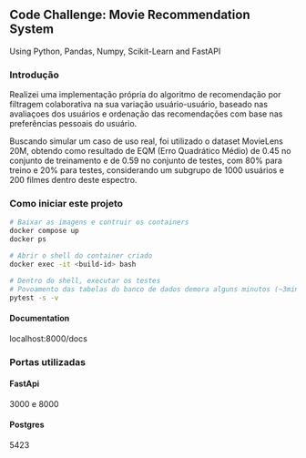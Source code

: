 ## Code Challenge: Movie Recommendation System
Using Python, Pandas, Numpy, Scikit-Learn and FastAPI
### Introdução

Realizei uma implementação própria do algoritmo de recomendação por filtragem colaborativa na sua variação usuário-usuário, baseado nas avaliaçoes dos usuários e ordenação das recomendações com base nas preferências pessoais do usuário. 

Buscando simular um caso de uso real, foi utilizado o dataset MovieLens 20M, obtendo como resultado de EQM (Erro Quadrático Médio) de 0.45 no conjunto de treinamento e de 0.59 no conjunto de testes, com 80% para treino e 20% para testes, considerando um subgrupo de 1000 usuários e 200 filmes dentro deste espectro.

### Como iniciar este projeto
```bash
# Baixar as imagens e contruir os containers
docker compose up
docker ps

# Abrir o shell do container criado
docker exec -it <build-id> bash

# Dentro do shell, executar os testes
# Povoamento das tabelas do banco de dados demora alguns minutos (~3min)
pytest -s -v
```

#### Documentation
localhost:8000/docs


### Portas utilizadas 

#### FastApi
3000 e 8000 

#### Postgres
5423
